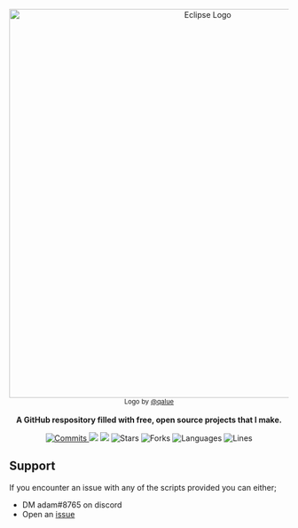 <p align="center">
    <img src="https://cdn.discordapp.com/attachments/903297791223296060/976889258621141062/thing.png" alt="Eclipse Logo" width=700/>
    <br>
      <sub>Logo by <a href="https://github.com/qalue">@qalue</a></sub>
    <br><br>
    <strong>A GitHub respository filled with free, open source projects that I make.</strong>
</p>
<p align="center">
  <a href="https://github.com/EclipseUtilities/Eclipse/commits/main"><img src="https://img.shields.io/github/commit-activity/m/EclipseUtilities/Eclipse?label=commits&style=for-the-badge" alt="Commits"></img> </a>
  <a href="https://github.com/EclipseUtilities/Eclipse/issues" alt="Issues"><img src="https://img.shields.io/github/issues/EclipseUtilities/Eclipse?style=for-the-badge"></img></a>
  <a href="https://github.com/EclipseUtilities/Eclipse/blob/main/LICENSE" alt="License"><img src="https://img.shields.io/github/license/EclipseUtilities/Eclipse?style=for-the-badge"></img></a>
    <a><img src="https://img.shields.io/github/stars/EclipseUtilities/Eclipse?style=for-the-badge" alt="Stars"></img></a>
  <a><img src="https://img.shields.io/github/forks/EclipseUtilities/Eclipse?style=for-the-badge" alt="Forks"></img></a>
  <a><img src="https://img.shields.io/github/languages/count/EclipseUtilities/Eclipse?style=for-the-badge" alt="Languages"></img></a>
   <a><img src="https://img.shields.io/tokei/lines/github/EclipseUtilities/Eclipse?style=for-the-badge" alt="Lines"></img></a>
  
  ## Support
  If you encounter an issue with any of the scripts provided you can either;
  - DM adam#8765 on discord
  - Open an <a href="https://github.com/EclipseUtilities/Eclipse/issues">issue</a>
</p>
